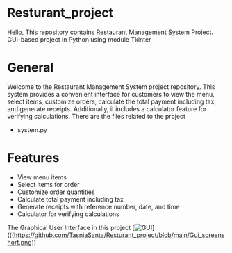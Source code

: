 # Resturant_project
Hello, This repository contains Restaurant Management System Project. GUI-based project in Python using module Tkinter

# General
Welcome to the Restaurant Management System project repository. This system provides a convenient interface for customers to view the menu, select items, customize orders, calculate the total payment including tax, and generate receipts. Additionally, it includes a calculator feature for verifying calculations. There are the files related to the project
- system.py
# Features
- View menu items
- Select items for order
- Customize order quantities
- Calculate total payment including tax
- Generate receipts with reference number, date, and time
- Calculator for verifying calculations

The Graphical User Interface in this project
[![GUI](image_url)](((https://github.com/TasniaSanta/Resturant_project/blob/main/Gui_screenshort.png))
